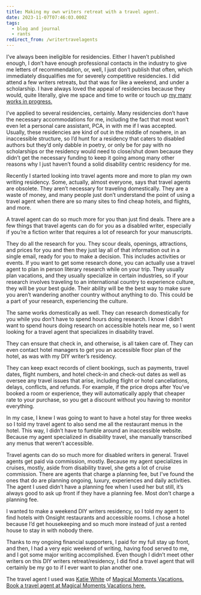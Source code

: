 ```yaml
---
title: Making my own writers retreat with a travel agent.
date: 2023-11-07T07:46:03.000Z
tags:
  - blog and journal
  - rants
redirect_from: /writertravelagents
---
```


I’ve always been ineligible for residencies. Either I haven’t published enough, I don’t have enough professional contacts in the industry to give me letters of recommendation, or, well, I just don’t publish that often, which immediately disqualifies me for severely competitive residencies. I did attend a few writers retreats, but that was for like a weekend, and under a scholarship. I have always loved the appeal of residencies because they would, quite literally, give me space and time to write or touch up [my many works in progress.](/writings)

I’ve applied to several residencies, certainly. Many residencies don’t have the necessary accommodations for me, including the fact that most won’t even let a personal care assistant, PCA, in with me if I was accepted. Usually, these residencies are kind of out in the middle of nowhere, in an inaccessible structure, so I’d hunt for a residency that caters to disabled authors but they’d only dabble in poetry, or only be for pay with no scholarships or the residency would need to close/shut down because they didn’t get the necessary funding to keep it going among many other reasons why I just haven’t found a solid disability centric residency for me.

Recently I started looking into travel agents more and more to plan my own writing residency. Some, actually, almost everyone, says that travel agents are obsolete. They aren’t necessary for traveling domestically. They are a waste of money, and many people just don’t understand the point of using a travel agent when there are so many sites to find cheap hotels, and flights, and more.

A travel agent can do so much more for you than just find deals. There are a few things that travel agents can do for you as a disabled writer, especially if you’re a fiction writer that requires a lot of research for your manuscripts.

They do all the research for you. They scour deals, openings, attractions, and prices for you and then they just lay all of that information out in a single email, ready for you to make a decision. This includes activities or events. If you want to get some research done, you can actually use a travel agent to plan in person literary research while on your trip. They usually plan vacations, and they usually specialize in certain industries, so if your research involves traveling to an international country to experience culture, they will be your best guide. Their ability will be the best way to make sure you aren’t wandering another country without anything to do. This could be a part of your research, experiencing the culture.

The same works domestically as well. They can research domestically for you while you don’t have to spend hours doing research. I know I didn’t want to spend hours doing research on accessible hotels near me, so I went looking for a travel agent that specializes in disability travel.

They can ensure that check in, and otherwise, is all taken care of. They can even contact hotel managers to get you an accessible floor plan of the hotel, as was with my DIY writer’s residency.

They can keep exact records of client bookings, such as payments, travel dates, flight numbers, and hotel check-in and check-out dates as well as oversee any travel issues that arise, including flight or hotel cancellations, delays, conflicts, and refunds. For example, if the price drops after You’ve booked a room or experience, they will automatically apply that cheaper rate to your purchase, so you get a discount without you having to monitor everything.

In my case, I knew I was going to want to have a hotel stay for three weeks so I told my travel agent to also send me all the restaurant menus in the hotel. This way, I didn’t have to fumble around an inaccessible website. Because my agent specialized in disability travel, she manually transcribed any menus that weren’t accessible.

Travel agents can do so much more for disabled writers in general. Travel agents get paid via commission, mostly. Because my agent specializes in cruises, mostly, aside from disability travel, she gets a lot of cruise commission. There are agents that charge a planning fee, but I’ve found the ones that do are planning ongoing, luxury, experiences and daily activities. The agent I used didn’t have a planning fee when I used her but still, it’s always good to ask up front if they have a planning fee. Most don’t charge a planning fee.

I wanted to make a weekend DIY writers residency, so I told my agent to find hotels with Onsight restaurants and accessible rooms. I chose a hotel because I’d get housekeeping and so much more instead of just a rented house to stay in with nobody there.

Thanks to my ongoing financial supporters, I paid for my full stay up front, and then, I had a very epic weekend of writing, having food served to me, and I got some major writing accomplished. Even though I didn’t meet other writers on this DIY writers retreat/residency, I did find a travel agent that will certainly be my go to if I ever want to plan another one.

The travel agent I used was [Katie White](https://www.facebook.com/katiewhite.mmvagent) of [Magical Moments Vacations.](https://www.magicalmomentsvacations.com/about) [Book a travel agent at Magical Moments Vacations here.](https://www.magicalmomentsvacations.com/quote)
